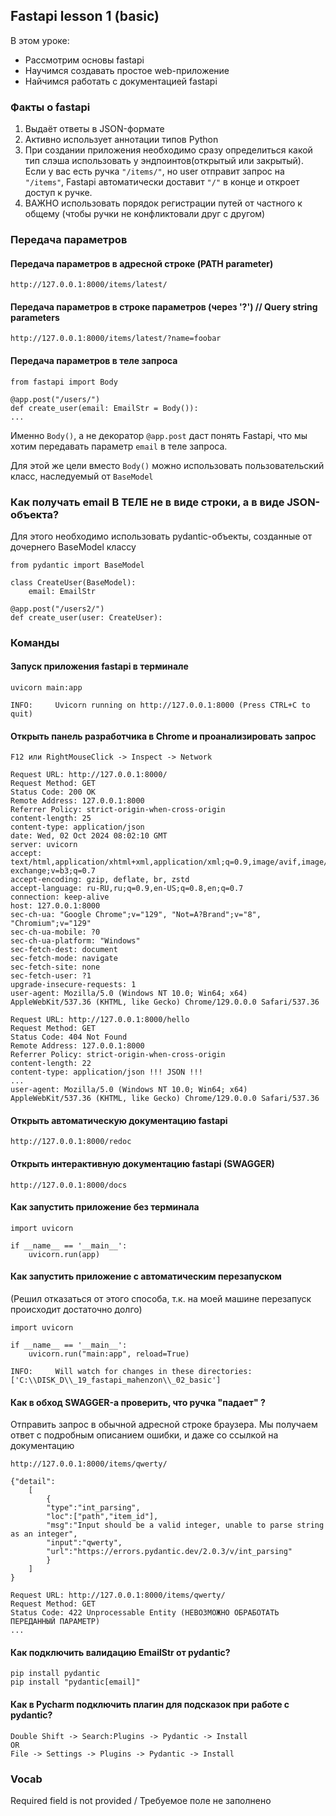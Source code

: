 ## Fastapi lesson 1 (basic)

В этом уроке:

- Рассмотрим основы fastapi
- Научимся создавать простое web-приложение
- Найчимся работать с документацией fastapi

### Факты о fastapi

1. Выдаёт ответы в JSON-формате
2. Активно использует аннотации типов Python
3. При создании приложения необходимо сразу определиться какой тип слэша использовать у эндпоинтов(открытый или
   закрытый). Если у вас есть ручка ```"/items/"```, но user отправит запрос на ```"/items"```, Fastapi автоматически
   доставит ```"/"``` в конце и откроет доступ к ручке.
4. ВАЖНО использовать порядок регистрации путей от частного к общему (чтобы ручки не конфликтовали друг с другом)

### Передача параметров

#### Передача параметров в адресной строке (PATH parameter)
```http://127.0.0.1:8000/items/latest/```
#### Передача параметров в строке параметров (через '?') // Query string parameters
```http://127.0.0.1:8000/items/latest/?name=foobar```
#### Передача параметров в теле запроса
```
from fastapi import Body

@app.post("/users/")
def create_user(email: EmailStr = Body()):
...
```
Именно ```Body()```, а не декоратор ```@app.post``` даст понять Fastapi, что мы хотим передавать параметр ```email``` в теле запроса. 

Для этой же цели вместо ```Body()``` можно использовать пользовательский класс, наследуемый от ```BaseModel```

### Как получать email В ТЕЛЕ не в виде строки, а в виде JSON-объекта?
Для этого необходимо использовать pydantic-объекты, созданные от дочернего BaseModel классу
```
from pydantic import BaseModel

class CreateUser(BaseModel):
    email: EmailStr

@app.post("/users2/")
def create_user(user: CreateUser):
```

### Команды

#### Запуск приложения fastapi в терминале

```uvicorn main:app```

```INFO:     Uvicorn running on http://127.0.0.1:8000 (Press CTRL+C to quit)```

#### Открыть панель разработчика в Chrome и проанализировать запрос

```F12 или RightMouseClick -> Inspect -> Network```

```commandline
Request URL: http://127.0.0.1:8000/
Request Method: GET
Status Code: 200 OK
Remote Address: 127.0.0.1:8000
Referrer Policy: strict-origin-when-cross-origin
content-length: 25
content-type: application/json
date: Wed, 02 Oct 2024 08:02:10 GMT
server: uvicorn
accept: text/html,application/xhtml+xml,application/xml;q=0.9,image/avif,image/webp,image/apng,*/*;q=0.8,application/signed-exchange;v=b3;q=0.7
accept-encoding: gzip, deflate, br, zstd
accept-language: ru-RU,ru;q=0.9,en-US;q=0.8,en;q=0.7
connection: keep-alive
host: 127.0.0.1:8000
sec-ch-ua: "Google Chrome";v="129", "Not=A?Brand";v="8", "Chromium";v="129"
sec-ch-ua-mobile: ?0
sec-ch-ua-platform: "Windows"
sec-fetch-dest: document
sec-fetch-mode: navigate
sec-fetch-site: none
sec-fetch-user: ?1
upgrade-insecure-requests: 1
user-agent: Mozilla/5.0 (Windows NT 10.0; Win64; x64) AppleWebKit/537.36 (KHTML, like Gecko) Chrome/129.0.0.0 Safari/537.36
```

```commandline
Request URL: http://127.0.0.1:8000/hello
Request Method: GET
Status Code: 404 Not Found
Remote Address: 127.0.0.1:8000
Referrer Policy: strict-origin-when-cross-origin
content-length: 22
content-type: application/json !!! JSON !!!
...
user-agent: Mozilla/5.0 (Windows NT 10.0; Win64; x64) AppleWebKit/537.36 (KHTML, like Gecko) Chrome/129.0.0.0 Safari/537.36
```

#### Открыть автоматическую документацию fastapi

```http://127.0.0.1:8000/redoc```

#### Открыть интерактивную документацию fastapi (SWAGGER)

```http://127.0.0.1:8000/docs```

#### Как запустить приложение без терминала

```
import uvicorn

if __name__ == '__main__':
    uvicorn.run(app)
```

#### Как запустить приложение с автоматическим перезапуском

(Решил отказаться от этого способа, т.к. на моей машине перезапуск происходит достаточно долго)

```
import uvicorn

if __name__ == '__main__':
    uvicorn.run("main:app", reload=True)
```

```commandline
INFO:     Will watch for changes in these directories: ['C:\\DISK_D\\_19_fastapi_mahenzon\\_02_basic']
```

#### Как в обход SWAGGER-а проверить, что ручка "падает" ?

Отправить запрос в обычной адресной строке браузера. Мы получаем ответ с подробным описанием ошибки, и даже со ссылкой
на документацию

```http://127.0.0.1:8000/items/qwerty/```

```commandline
{"detail":
    [
        {
        "type":"int_parsing",
        "loc":["path","item_id"],
        "msg":"Input should be a valid integer, unable to parse string as an integer",
        "input":"qwerty",
        "url":"https://errors.pydantic.dev/2.0.3/v/int_parsing"
        }
    ]
}
```

```commandline
Request URL: http://127.0.0.1:8000/items/qwerty/
Request Method: GET
Status Code: 422 Unprocessable Entity (НЕВОЗМОЖНО ОБРАБОТАТЬ ПЕРЕДАННЫЙ ПАРАМЕТР)
...
```
#### Как подключить валидацию EmailStr от pydantic?
```
pip install pydantic
pip install "pydantic[email]"
```

#### Как в Pycharm подключить плагин для подсказок при работе с pydantic?
```
Double Shift -> Search:Plugins -> Pydantic -> Install
OR
File -> Settings -> Plugins -> Pydantic -> Install
```




### Vocab

Required field is not provided / Требуемое поле не заполнено
